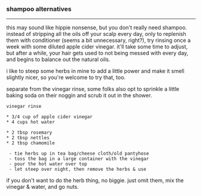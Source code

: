 ### shampoo alternatives

---

this may sound like hippie nonsense, but you don't really need shampoo. instead of stripping all the oils off your scalp every day, only to replenish them with conditioner (seems a bit unnecessary, right?), try rinsing once a week with some diluted apple cider vinegar. it'll take some time to adjust, but after a while, your hair gets used to not being messed with every day, and begins to balance out the natural oils. 

i like to steep some herbs in mine to add a little power and make it smell slightly nicer, so you're welcome to try that, too.

separate from the vinegar rinse, some folks also opt to sprinkle a little baking soda on their noggin and scrub it out in the shower. 

```
vinegar rinse

* 3/4 cup of apple cider vinegar
* 4 cups hot water

* 2 tbsp rosemary
* 2 tbsp nettles
* 2 tbsp chamomile

 - tie herbs up in tea bag/cheese cloth/old pantyhose
 - toss the bag in a large container with the vinegar
 - pour the hot water over top
 - let steep over night, then remove the herbs & use

```

if you don't want to do the herb thing, no biggie. just omit them, mix the vinegar & water, and go nuts.
